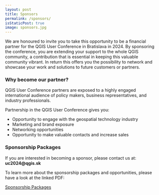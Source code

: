 ```yaml
---
layout: post
title: Sponsors
permalink: /sponsors/
isStaticPost: true
image: sponsors.jpg
---
```





<div class="row">
    <div class="col-lg-9">

<p>

We are honoured to invite you to take this opportunity to be a financial partner for the QGIS User Conference in Bratislava in 2024. By sponsoring the conference, you are extending your support to the whole QGIS community, a contribution that is essential in keeping this valuable community vibrant. In return this offers you the possibility to network and showcase your work and solutions to future customers or partners.

</p>

</div></div>

### Why become our partner?

<div class="row"><div class="col-lg-9">

<p>
QGIS User Conference partners are exposed to a highly engaged international audience of policy makers, business representatives, and industry professionals.
</p>

</div></div>

<p>
Partnership in the QGIS User Conference gives you:
</p>

* Opportunity to engage with the geospatial technology industry
* Marketing and brand exposure
* Networking opportunities
* Opportunity to make valuable contacts and increase sales


### Sponsorship Packages

<p>
If you are interested in becoming a sponsor, please contact us at: <b>uc2024@qgis.sk</b>

</p>
<p>

To learn more about the sponsorship packages and opportunities, please have a look at the linked PDF:

<div align="">
    <a href="{% link download/QGIS UC 2024 Sponsorship.pdf %}" class="btn btn-primary waves-effect waves-button waves-light waves-float">Sponsorship Packages</a>
</div>

</p>

